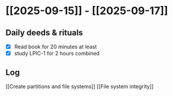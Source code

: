 # [[2025-09-15]] -  [[2025-09-17]]

## Daily deeds & rituals


- [x] Read book for 20 minutes at least
- [x] study LPIC-1 for 2 hours combined

## Log

[[Create partitions and file systems]]
[[File system integrity]]

